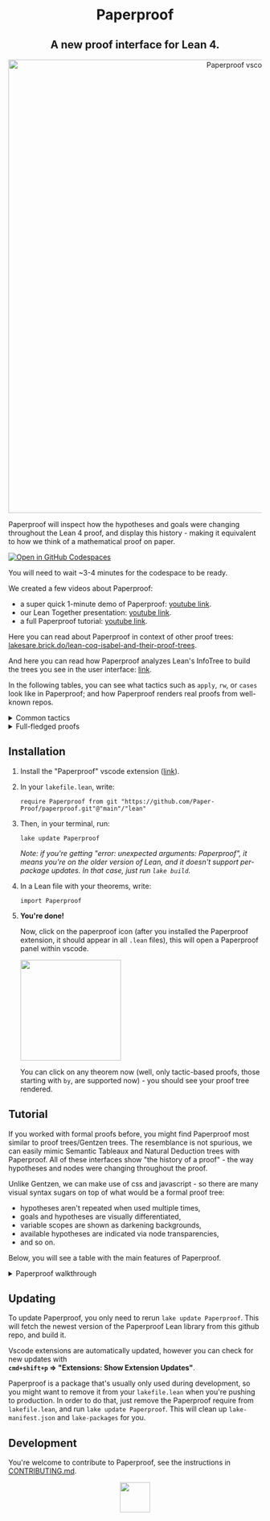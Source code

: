 <h1 align="center">Paperproof</h1>

<h2 align="center">
A new proof interface for Lean 4.  
</h2>

<div align="center">
  <img width="900" alt="Paperproof vscode" src="https://github.com/Paper-Proof/paperproof/assets/7578559/75b98ac2-51e0-4894-b725-1d80c790c4ff">
</div>

Paperproof will inspect how the hypotheses and goals were changing throughout the Lean 4 proof, and display this history - making it equivalent to how we think of a mathematical proof on paper.

[![Open in GitHub Codespaces](https://github.com/codespaces/badge.svg)](https://codespaces.new/Paper-Proof/paperproof)

You will need to wait ~3-4 minutes for the codespace to be ready.

We created a few videos about Paperproof:

- a super quick 1-minute demo of Paperproof: [youtube link](https://youtu.be/xiIQ0toSpxQ).
- our Lean Together presentation: [youtube link](https://www.youtube.com/watch?v=DWuAGt2RDaM).
- a full Paperproof tutorial: [youtube link](https://youtu.be/q9w1djIcCvc).

Here you can read about Paperproof in context of other proof trees: [lakesare.brick.do/lean-coq-isabel-and-their-proof-trees](https://lakesare.brick.do/lean-coq-isabel-and-their-proof-trees-yjnd2O2RgxwV).

And here you can read how Paperproof analyzes Lean's InfoTree to build the trees you see in the user interface: [link](https://antonkov.github.io/posts/How-to-build-a-proof-tree/).

In the following tables, you can see what tactics such as `apply`, `rw`, or `cases` look like in Paperproof; and how Paperproof renders real proofs from well-known repos.

<details>
  <summary>
    Common tactics
  </summary>

  <table>
  <tbody>
    
  <tr>
  <th>Lean</th>
  <th>Paperproof</th>
  </tr>
  <tr>
  <td colspan="2" align="center">

**apply**

  </td>
  </tr>
  <tr>
  <td>

```lean
theorem apply (a b: ℝ) : a = b := by
  apply le_antisymm
```

  </td>
  <td>
    <img width="222" alt="image" src="https://github.com/Paper-Proof/paperproof/assets/7578559/bd4f02d1-a1d4-47b2-8c4f-44059a79c543">
  </td>
  </tr>

  <tr><td colspan="2" align="center">

**have**

  </td></tr>
  <td>

```lean
theorem have (a b: ℝ)
(h1: a ≤ b) (h2: b ≤ a) : True := by
  have hi := le_antisymm h1 h2
```

  </td>
  <td>
    <img width="378" alt="image" src="https://github.com/Paper-Proof/paperproof/assets/7578559/4f28df15-f5ea-4a9c-982f-5d81945beb41">
  </td>
  </tr>

  <tr><td colspan="2" align="center">

**intro**

  </td></tr>
  <tr>
  <td>

```lean
theorem intro
: ∀ (N: ℕ), ∃ M, N + N = M := by
  intro n
```

  </td>
  <td>
    <img width="275" alt="image" src="https://github.com/Paper-Proof/paperproof/assets/7578559/e1d862cf-0bd8-4705-9ed2-66c282f5a73d">
  </td>
  </tr>

  <tr><td colspan="2" align="center">

**rw**

  </td></tr>
  <tr>
  <td>

```lean
theorem rw (a b: ℕ)
(h1: a = b) : (10 * a = 666) := by
  rw [h1]
```

  </td>
  <td>
    <img width="268" alt="image" src="https://github.com/Paper-Proof/paperproof/assets/7578559/cf57167c-b4ba-485b-8da2-e60af9f6b3ba">
  </td>
  </tr>

  <tr><td colspan="2" align="center">

**by_contra**

  </td></tr>
  <tr>
  <td>

```lean
theorem by_contra (m: ℕ)
: 2 ≤ m := by
  by_contra h
```

  </td>
  <td>
    <img width="152" alt="image" src="https://github.com/Paper-Proof/paperproof/assets/7578559/2b5fc5bf-783b-4b31-9135-9c24bf3a9d28">
  </td>
  </tr>

  <tr><td colspan="2" align="center">

**use**

  </td></tr>
  <tr>
  <td>

```lean
theorem use
: ∃ x: ℕ, x = 5 := by
  use 42
```

  </td>
  <td>
    <img width="148" alt="image" src="https://github.com/Paper-Proof/paperproof/assets/7578559/e69ffe96-5bfa-4370-9c4c-bfbb2382e75d">
  </td>
  </tr>

  <tr><td colspan="2" align="center">

**induction**

  </td></tr>
  <tr>
  <td>

```lean
theorem induction (n: ℕ)
: Nat.mul 0 n = 0 := by
  induction' n with k ih
```

  </td>
  <td>
    <img width="564" alt="image" src="https://github.com/Paper-Proof/paperproof/assets/7578559/45365de6-b5a2-4643-8e8e-82d1bd80f966">
  </td>
  </tr>

  <tr><td colspan="2" align="center">

**cases**

  </td></tr>
  <tr>
  <td>

```lean
theorem casesN (n: ℕ)
: Nat.mul 0 n = 0 := by
  cases' n with m
```

  </td>
  <td>
    <img width="552" alt="image" src="https://github.com/Paper-Proof/paperproof/assets/7578559/b88c9f0c-6ecd-4a78-828f-de84c433a429">
  </td>
  </tr>
  <tr></tr>
  <tr>
  <td>

```lean
theorem casesAnd (A B C: Prop)
(h: A ∧ B) : C := by
  cases' h with a b
```

  </td>
  <td>
    <img width="485" alt="image" src="https://github.com/Paper-Proof/paperproof/assets/7578559/ec146278-c298-43a3-b793-91b00cf7082c">
  </td>
  </tr>
  <tr></tr>
  <tr>
  <td>

```lean
theorem casesOr (A B C: Prop)
(h: A ∨ B) : C := by
  cases' h with a b
```

  </td>
  <td>
    <img width="431" alt="image" src="https://github.com/Paper-Proof/paperproof/assets/7578559/d4e11a5f-32a5-463d-ad32-f874c098633b">
  </td>
  </tr>
  <tr></tr>
  <tr>
  <td>

```lean
inductive Random where
  | hi: ℕ → String → Random
  | hello: (2 + 2 = 4) → Random
  | wow: Random
theorem casesRandom (C: Prop)
(h: Random) : C := by
  cases' h with a b c
```

  </td>
  <td>
    <img width="546" alt="image" src="https://github.com/Paper-Proof/paperproof/assets/7578559/cc95c055-4172-4c84-ac62-2f3515fe2383">
  </td>
  </tr>

  </tbody>
  </table>
</details>

<details>
  <summary>
  Full-fledged proofs
  </summary>

  <table>
  <tbody>

  <tr></tr>
    
  <tr>
  <td align="center">

**Mathematics in Lean (Jeremy Avigad, Patrick Massot)** <br/>([mathematics_in_lean/MIL/C05_Elementary_Number_Theory/solutions/Solutions_S03_Infinitely_Many_Primes.lean:155](https://github.com/leanprover-community/mathematics_in_lean/blob/4bc81ddea0a62c3bbd33cbfc4b4b501d2d0dfb03/MIL/C05_Elementary_Number_Theory/solutions/Solutions_S03_Infinitely_Many_Primes.lean#L155))

  </td>
  </tr>
  <tr>
  <td align="center">  
    <img width="1358" alt="Mathematics in Lean - Paperproof" src="https://github.com/Paper-Proof/paperproof/assets/7578559/765bc84e-4d4c-417f-877e-48bc9a0abe1c">
  </td>
  </tr>

  <tr>
  <td align="center">

**Mathlib** <br/>([mathlib4/Mathlib/Algebra/Field/Power.lean:30](https://github.com/leanprover-community/mathlib4/blob/9893bbd22fdca4005b93c8dbff16c1d2de21bc1a/Mathlib/Algebra/Field/Power.lean#L30))

  </td>
  </tr>
  <tr>
  <td align="center">  
    <img width="1278" alt="Mathlib - Paperproof" src="https://github.com/Paper-Proof/paperproof/assets/7578559/2103c78e-be6d-46e6-b25d-86cbfb1a5fad">
  </td>
  </tr>

  <tr>
  <td align="center">

**Hitchhiker's Guide to Logical Verification** <br/> **(Anne Baanen, Alexander Bentkamp, Jasmin Blanchette, Johannes Hölzl, Jannis Limperg)** <br/>
([logical_verification_2023/blob/main/lean/LoVe/LoVe05_FunctionalProgramming_Demo.lean:316](https://github.com/blanchette/logical_verification_2023/blob/f709e20d2cd515d4ede3e7d2db30103d4f58aaca/lean/LoVe/LoVe05_FunctionalProgramming_Demo.lean#L316))

  </td>
  </tr>
  <tr>
  <td align="center">
    <img width="1385" alt="Hitchhiker's Guide to Logical Verification - Paperproof" src="https://github.com/Paper-Proof/paperproof/assets/7578559/568e70e0-992e-4a65-a306-6c0693750fe8">
  </td>
  </tr>

  </tbody>
  </table>
</details>

## Installation

1. Install the "Paperproof" vscode extension ([link](https://marketplace.visualstudio.com/items?itemName=paperproof.paperproof)).

2. In your `lakefile.lean`, write:

   ```lean
   require Paperproof from git "https://github.com/Paper-Proof/paperproof.git"@"main"/"lean"
   ```

3. Then, in your terminal, run:

   ```shell
   lake update Paperproof
   ```

   _Note: if you're getting "error: unexpected arguments: Paperproof", it means you're on the older version of Lean, and it doesn't support per-package updates. In that case, just run `lake build`._

4. In a Lean file with your theorems, write:

   ```lean
   import Paperproof
   ```

5. **You're done!**

   Now, click on the paperproof icon (after you installed the Paperproof extension, it should appear in all `.lean` files), this will open a Paperproof panel within vscode.

   <img width="200" src="https://github.com/Paper-Proof/paperproof/assets/7578559/fd077fbe-36a3-4e94-9fa8-b7a38ffd1eea"/>

   You can click on any theorem now (well, only tactic-based proofs, those starting with `by`, are supported now) - you should see your proof tree rendered.

## Tutorial

If you worked with formal proofs before, you might find Paperproof most similar to proof trees/Gentzen trees. The resemblance is not spurious, we can easily mimic Semantic Tableaux and Natural Deduction trees with Paperproof. All of these interfaces show "the history of a proof" - the way hypotheses and nodes were changing throughout the proof.

Unlike Gentzen, we can make use of css and javascript - so there are many visual syntax sugars on top of what would be a formal proof tree:

- hypotheses aren't repeated when used multiple times,
- goals and hypotheses are visually differentiated,
- variable scopes are shown as darkening backgrounds,
- available hypotheses are indicated via node transparencies,
- and so on.

Below, you will see a table with the main features of Paperproof.

<details>
  <summary>
  Paperproof walkthrough
  </summary>
  <table>
    
  <tbody>
    
  <tr>
  <th>Lean</th>
  <th>Paperproof</th>
  </tr>

  <tr>
  <td colspan="2" align="center">
  Hypotheses are displayed as green nodes, goals are displayed as red nodes, tactics are displayed as transparent nodes with dashed borders. 
  </td>
  </tr>

  <tr>
  <td>
  <img width="204" alt="image" src="https://github.com/Paper-Proof/paperproof/assets/7578559/afc8000f-ad15-4ed4-b1fa-6740745895c6">
  </td>
  <td>
    <img width="350" alt="image" src="https://github.com/Paper-Proof/paperproof/assets/7578559/287cf8e6-beeb-42a5-be5f-46eda9e956bd">
  </td>
  </tr>

  <tr>
  <td colspan="2" align="center">
  A proof should be read "towards the middle" - so, hypotheses should be read from top to bottom; and goals should be read bottom up.

  </td>
  </tr>

  <tr>
  <td>
    
  <img width="308" alt="image" src="https://github.com/Paper-Proof/paperproof/assets/7578559/2bd007e9-6fb3-4f32-a17d-d010af53a798">

  </td>
  <td>
    <img width="350" alt="image" src="https://github.com/Paper-Proof/paperproof/assets/7578559/066bb876-e7d6-4980-a725-8fe82666b5e1">
  </td>
  </tr>

  <tr>
  <td colspan="2" align="center">
  If you dragged tactic/goal/hypothesis nodes around, you would see arrows; however we stack these nodes on top of each other and collapse these arrows into invisible "0-length" arrows for cleaner UI.
  </td>
  </tr>

  <tr>
  <td>
  </td>
  <td>
  <img width="350" alt="image" src="https://github.com/Paper-Proof/paperproof/assets/7578559/a5a45209-8822-463c-b942-b395578089e9">

  </td>
  </tr>

  <tr>
  <td colspan="2" align="center">
  Opaque nodes represent a focused goal, and currently available hypotheses.<br/>  
  In general - slightly darker backgrounds denote variable scopes - you can only use hypotheses that are in or outside of your scope box, you can never dive into another box. Don't overthink this however, we'll always highlight the available hypotheses as you're writing the proof, consider backgrounds a visual hint that will eventually become second nature.
  </td>
  </tr>

  <tr>
  <td>
  </td>
  <td>
    <img width="350" alt="image" src="https://github.com/Paper-Proof/paperproof/assets/7578559/01251e80-6c43-40d2-9439-1f967d978586">

  </td>
  </tr>

  <tr>
  <td colspan="2" align="center">
  To zoom in on a particular dark box, you can click on it.
  </td>
  </tr>

  <tr>
  <td>
  </td>
  <td>
    <img width="350" alt="image" src="https://github.com/Paper-Proof/paperproof/assets/7578559/5408a108-f754-45d7-b4ad-819e4930bc5e">
  </td>
  </tr>
  </tbody>
  </table>
</details>

## Updating

To update Paperproof, you only need to rerun `lake update Paperproof`. This will fetch the newest version of the Paperproof Lean library from this github repo, and build it.

Vscode extensions are automatically updated, however you can check for new updates with  
**`cmd+shift+p` => "Extensions: Show Extension Updates"**.

Paperproof is a package that's usually only used during development, so you might want to remove it from your `lakefile.lean` when you're pushing to production. In order to do that, just remove the Paperproof require from `lakefile.lean`, and run `lake update Paperproof`. This will clean up `lake-manifest.json` and `lake-packages` for you.

## Development

You're welcome to contribute to Paperproof, see the instructions in [CONTRIBUTING.md](https://github.com/Paper-Proof/paperproof/blob/main/CONTRIBUTING.md).

<div align="center">
<img width="60px" src="https://github.com/Paper-Proof/paperproof/assets/7578559/58f24cf2-4336-4376-8738-6463e3802ba0">
</div>
